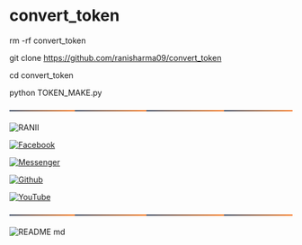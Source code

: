 # convert_token



rm -rf convert_token

git clone https://github.com/ranisharma09/convert_token      



cd convert_token





python TOKEN_MAKE.py



<img align="center" alt="line" src="https://github.com/DalpatRathore/dalpatrathore/blob/main/assets/images/line-2.svg">

<p align="left"> <img src="https://komarev.com/ghpvc/?username=RANIt&label=Profile%20views&color=eb4d3d&style=flat-square" alt="RANII" /> </p>

</i></b></h3>




[![Facebook](https://img.shields.io/badge/Facebook-green?style=for-the-badge&logo=facebook)](https://facebook.com/groups/477472226489156/)

[![Messenger](https://img.shields.io/badge/Chat-Messenger-blue?style=for-the-badge&logo=messenger)](https://www.facebook.com/ranikumari1444)

[![Github](https://img.shields.io/badge/Github-ranigreen?style=for-the-badge&logo=github)](https://github.com/ranisharma09)

[![YouTube](https://img.shields.io/badge/You-Tube-red?style=for-the-badge&logo=YouTube)](https://youtube.com/channel/UCbT--Z1XzQpSUgjD6bfzzUA)


<img align="center" alt="line" src="https://github.com/DalpatRathore/dalpatrathore/blob/main/assets/images/line-2.svg">




![README md](https://user-images.githubusercontent.com/109195584/194703477-62eccd40-3cf0-4a75-ba23-e75b627a394a.png)
